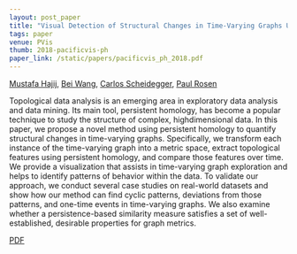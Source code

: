 ```yaml
---
layout: post_paper
title: "Visual Detection of Structural Changes in Time-Varying Graphs Using Persistent Homology"
tags: paper
venue: PVis
thumb: 2018-pacificvis-ph
paper_link: /static/papers/pacificvis_ph_2018.pdf
---
```


[Mustafa Hajij](http://www.mustafahajij.com/), [Bei Wang](http://www.sci.utah.edu/~beiwang/), [Carlos Scheidegger](/), [Paul Rosen](http://www.cspaul.com/wordpress/)

Topological data analysis is an emerging area in exploratory data
analysis and data mining. Its main tool, persistent homology, has
become a popular technique to study the structure of complex, highdimensional
data. In this paper, we propose a novel method using
persistent homology to quantify structural changes in time-varying
graphs. Specifically, we transform each instance of the time-varying
graph into a metric space, extract topological features using persistent
homology, and compare those features over time. We provide
a visualization that assists in time-varying graph exploration and
helps to identify patterns of behavior within the data. To validate
our approach, we conduct several case studies on real-world datasets
and show how our method can find cyclic patterns, deviations from
those patterns, and one-time events in time-varying graphs. We also
examine whether a persistence-based similarity measure satisfies a
set of well-established, desirable properties for graph metrics.

[PDF](/static/papers/pacificvis_ph_2018.pdf)
